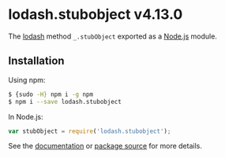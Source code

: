 # lodash.stubobject v4.13.0

The [lodash](https://lodash.com/) method `_.stubObject` exported as a [Node.js](https://nodejs.org/) module.

## Installation

Using npm:
```bash
$ {sudo -H} npm i -g npm
$ npm i --save lodash.stubobject
```

In Node.js:
```js
var stubObject = require('lodash.stubobject');
```

See the [documentation](https://lodash.com/docs#stubObject) or [package source](https://github.com/lodash/lodash/blob/4.13.0-npm-packages/lodash.stubobject) for more details.

